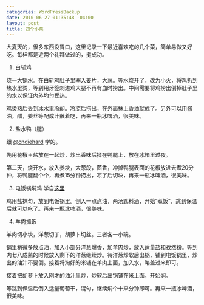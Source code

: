 ```yaml
--- 
categories: WordPressBackup
date: 2010-06-27 01:35:48 -04:00
layout: post
title: 四个小菜
---
```

大夏天的，很多东西没胃口，这里记录一下最近喜欢吃的几个菜，简单易做又好吃。每样都是近两个礼拜做过的，挺成功。

<!--more-->

1. 白斩鸡

烧一大锅水。在白斩鸡肚子里塞入姜片，大葱。等水烧开了，改为小火，将鸡扔到热水里烫，等到用牙签刺进鸡大腿不再有血时捞出。中间需要将鸡捞出倒掉肚子里的水以保证内外均匀受热。

鸡烫熟后丢到冰水里冷却。冷凉后捞出，在外面抹上香油就成了。另外可以用酱油，醋，姜丝等配成汁蘸着吃，再来一瓶冰啤酒，很美味。

2. 盐水鸭（腿）

跟 <a href="http://twitter.com/cndiehard" target="_blank">@cndiehard</a> 学的。

先用花椒＋盐放在一起炒，炒出香味后揉在鸭腿上，放在冰箱里过夜。

第二天，烧开水，放入姜块，大葱段，茴香，冲掉鸭腿表面的花椒放进去煮20分钟，将鸭腿翻个个，再煮15分钟捞出，凉了后切块，再来一瓶冰啤酒，很美味。

3. 电饭锅焖鸡 学自<a href="http://blog.sina.com.cn/s/blog_45d099b80100kc90.html" target="_blank">这里</a>

鸡用盐抹匀，放到电饭锅里。倒入一点点油，两汤匙料酒，开始“煮饭”，跳到保温后就可以吃了。再来一瓶冰啤酒，很美味。

4. 羊肉抓饭

羊肉切小块，洋葱切丁，胡萝卜切丝。三者各一小碗。

锅里稍微多放点油，加入小部分洋葱爆香，加羊肉炒，放入适量盐和孜然粉。等到肉七八成熟的时候放入剩下的洋葱继续炒。待洋葱炒软后出锅，铺到电饭锅里，炒出的油汁不要倒。接着将淘好的米铺在羊肉上面，加入水，略盖过米即可。

接着把胡萝卜放入刚才的油汁里炒，炒软后出锅铺在米上面，开始焖。

等跳到保温后倒入适量葡萄干，混匀，继续焖个十来分钟即可。再来一瓶冰啤酒，很美味。
